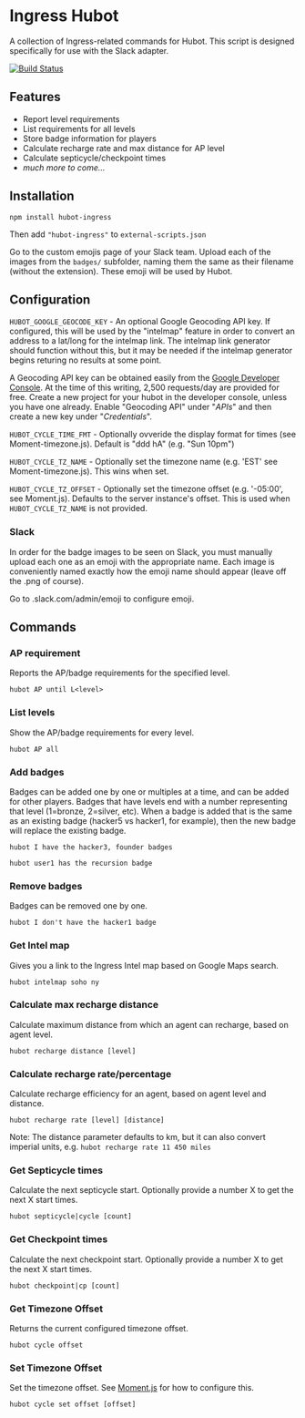 # Ingress Hubot

A collection of Ingress-related commands for Hubot. This script is designed
specifically for use with the Slack adapter.

[![Build Status](https://travis-ci.org/hubot-scripts/hubot-ingress.svg)](https://travis-ci.org/hubot-scripts/hubot-ingress)

## Features

* Report level requirements
* List requirements for all levels
* Store badge information for players
* Calculate recharge rate and max distance for AP level
* Calculate septicycle/checkpoint times
* *much more to come...*

## Installation

`npm install hubot-ingress`

Then add `"hubot-ingress"` to `external-scripts.json`

Go to the custom emojis page of your Slack team. Upload each of the images from
the `badges/` subfolder, naming them the same as their filename (without the extension).
These emoji will be used by Hubot.

## Configuration

`HUBOT_GOOGLE_GEOCODE_KEY` - An optional Google Geocoding API key.
If configured, this will be used by the "intelmap" feature in order to
convert an address to a lat/long for the intelmap link. The intelmap link
generator should function without this, but it may be needed if the
intelmap generator begins returing no results at some point.

A Geocoding API key can be obtained easily from the [Google Developer Console](https://console.developers.google.com).
At the time of this writing, 2,500 requests/day are provided for free.
Create a new project for your hubot in the developer console, unless you
have one already. Enable "Geocoding API" under "_APIs_" and then
create a new key under "_Credentials_".

`HUBOT_CYCLE_TIME_FMT` - Optionally ovveride the display format for times (see Moment-timezone.js). Default is "ddd hA" (e.g. "Sun 10pm")

`HUBOT_CYCLE_TZ_NAME` - Optionally set the timezone name (e.g. 'EST' see Moment-timezone.js). This wins when set.

`HUBOT_CYCLE_TZ_OFFSET` - Optionally set the timezone offset (e.g. '-05:00', see Moment.js). Defaults to the server instance's offset. This is used when `HUBOT_CYCLE_TZ_NAME` is not provided.

### Slack

In order for the badge images to be seen on Slack, you must manually upload each
one as an emoji with the appropriate name. Each image is conveniently named
exactly how the emoji name should appear (leave off the .png of course).

Go to <yourslackdomain>.slack.com/admin/emoji to configure emoji.

## Commands

### AP requirement

Reports the AP/badge requirements for the specified level.

`hubot AP until L<level>`

### List levels

Show the AP/badge requirements for every level.

`hubot AP all`

### Add badges

Badges can be added one by one or multiples at a time, and can be added for other players.
Badges that have levels end with a number representing that level (1=bronze, 2=silver, etc).
When a badge is added that is the same as an existing badge (hacker5 vs hacker1, for example),
then the new badge will replace the existing badge.

`hubot I have the hacker3, founder badges`

`hubot user1 has the recursion badge`

### Remove badges

Badges can be removed one by one.

`hubot I don't have the hacker1 badge`

### Get Intel map

Gives you a link to the Ingress Intel map based on Google Maps search.

`hubot intelmap soho ny`

### Calculate max recharge distance

Calculate maximum distance from which an agent can recharge, based on agent level.

`hubot recharge distance [level]`

### Calculate recharge rate/percentage

Calculate recharge efficiency for an agent, based on agent level and distance.

`hubot recharge rate [level] [distance]`

Note: The distance parameter defaults to km, but it can also convert imperial units, e.g. `hubot recharge rate 11 450 miles`

### Get Septicycle times

Calculate the next septicycle start. Optionally provide a number X to get the next X start times.

`hubot septicycle|cycle [count]`

### Get Checkpoint times

Calculate the next checkpoint start. Optionally provide a number X to get the next X start times.

`hubot checkpoint|cp [count]`

### Get Timezone Offset

Returns the current configured timezone offset.

`hubot cycle offset`

### Set Timezone Offset

Set the timezone offset. See [Moment.js](http://momentjs.com/docs/#/manipulating/timezone-offset/) for how to configure this.

`hubot cycle set offset [offset]`
